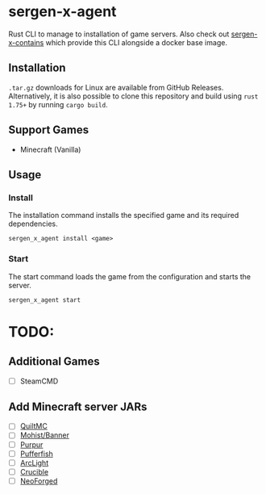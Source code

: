 # sergen-x-agent

Rust CLI to manage to installation of game servers. Also
check out [sergen-x-contains](https://github.com/sergen-x/sergen-x-containers)
which provide this CLI alongside a docker base image.

## Installation

`.tar.gz` downloads for Linux are available from GitHub Releases.
Alternatively, it is also possible to clone this repository
and build using `rust 1.75+` by running `cargo build`.

## Support Games

- Minecraft (Vanilla)

## Usage

### Install
The installation command installs
the specified game and its required dependencies.

`sergen_x_agent install <game>`

### Start

The start command loads the game from the configuration and starts the server.

`sergen_x_agent start`

# TODO:

## Additional Games
- [ ] SteamCMD

## Add Minecraft server JARs
- [ ] [QuiltMC](https://quiltmc.org/en/)
- [ ] [Mohist/Banner](https://mohistmc.com/)
- [ ] [Purpur](https://purpurmc.org/)
- [ ] [Pufferfish](https://pufferfish.host/downloads)
- [ ] [ArcLight](https://github.com/IzzelAliz/Arclight)
- [ ] [Crucible](https://github.com/CrucibleMC/Crucible)
- [ ] [NeoForged](https://neoforged.net/news/2023-retrospection/)